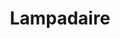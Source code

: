 ---
weight: 1
images:
- /images/photos/20230405 - Sortie Photo - Stéphane G. - 0074.jpg
title: Lampadaire
tags:
- street
- archive
---